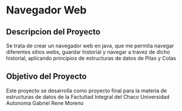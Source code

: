 # Navegador Web
## Descripcion del Proyecto
Se trata de crear un navegador web en java, que me permita navegar diferentes sitios webs, guardar historial y navegar a travez de dicho historial, aplicando principios de estructuras de datos de Pilas y Colas
## Objetivo del Proyecto
Este proyecto se desarrolla como proyecto final para la materia de estructuras de datos de la Factultad Integral del Chaco Universidad Autonoma Gabriel Rene Moreno

